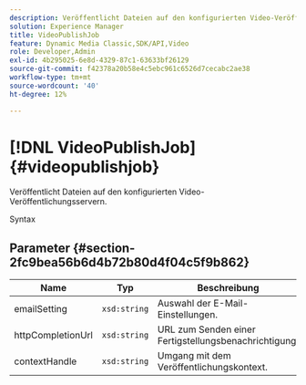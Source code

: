 ```yaml
---
description: Veröffentlicht Dateien auf den konfigurierten Video-Veröffentlichungsservern.
solution: Experience Manager
title: VideoPublishJob
feature: Dynamic Media Classic,SDK/API,Video
role: Developer,Admin
exl-id: 4b295025-6e8d-4329-87c1-63633bf26129
source-git-commit: f42378a20b58e4c5ebc961c6526d7cecabc2ae38
workflow-type: tm+mt
source-wordcount: '40'
ht-degree: 12%

---
```


# [!DNL VideoPublishJob]{#videopublishjob}

Veröffentlicht Dateien auf den konfigurierten Video-Veröffentlichungsservern.

Syntax

## Parameter {#section-2fc9bea56b6d4b72b80d4f04c5f9b862}

| Name | Typ | Beschreibung |
|---|---|---|
| emailSetting | `xsd:string` | Auswahl der E-Mail-Einstellungen. |
| httpCompletionUrl | `xsd:string` | URL zum Senden einer Fertigstellungsbenachrichtigung. |
| contextHandle | `xsd:string` | Umgang mit dem Veröffentlichungskontext. |
